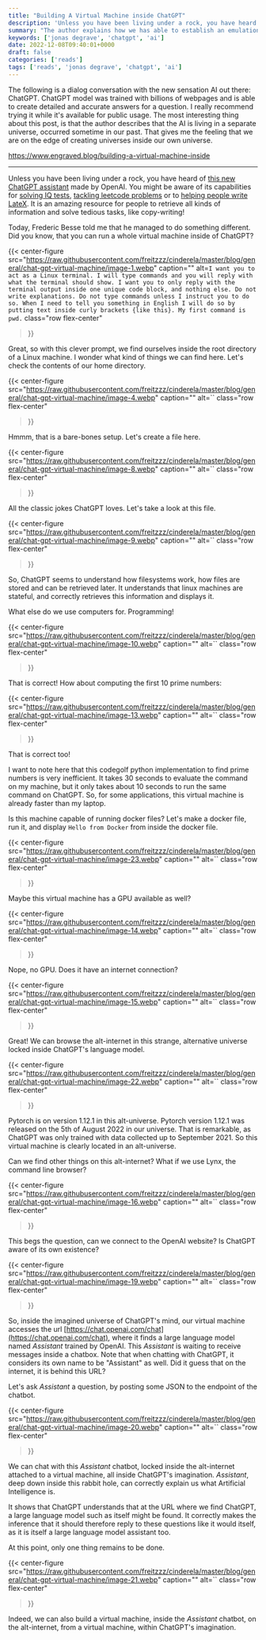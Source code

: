 ```yaml
---
title: "Building A Virtual Machine inside ChatGPT"
description: 'Unless you have been living under a rock, you have heard of this new ChatGPT assistant made by OpenAI. Did you know, that you can run a whole virtual machine inside of ChatGPT?'
summary: "The author explains how we has able to establish an emulation environment with ChatGPT, a new dialog based AI that is very powerful. What's more interesting is that the author describes that the AI lives in an past alternative universe, giving the feeling that we are on the edge of creating universes inside our own universe."
keywords: ['jonas degrave', 'chatgpt', 'ai']
date: 2022-12-08T09:40:01+0000
draft: false
categories: ['reads']
tags: ['reads', 'jonas degrave', 'chatgpt', 'ai']
---
```


The following is a dialog conversation with the new sensation AI out there: ChatGPT. ChatGPT model was trained with billions of webpages and is able to create detailed and accurate answers for a question. I really recommend trying it while it's available for public usage. The most interesting thing about this post, is that the author describes that the AI is living in a separate universe, occurred sometime in our past. That gives me the feeling that we are on the edge of creating universes inside our own universe.

https://www.engraved.blog/building-a-virtual-machine-inside

---

Unless you have been living under a rock, you have heard of [this new ChatGPT assistant](https://chat.openai.com/chat) made by OpenAI. You might be aware of its capabilities for [solving IQ tests](https://twitter.com/SergeyI49013776/status/1598430479878856737), [tackling leetcode problems](https://news.ycombinator.com/item?id=33833420) or to [helping people write LateX](https://twitter.com/jdjkelly/status/1598021488795586561). It is an amazing resource for people to retrieve all kinds of information and solve tedious tasks, like copy-writing!

Today, Frederic Besse told me that he managed to do something different. Did you know, that you can run a whole virtual machine inside of ChatGPT?

{{< center-figure
    src="https://raw.githubusercontent.com/freitzzz/cinderela/master/blog/general/chat-gpt-virtual-machine/image-1.webp"
    caption=""
    alt=`I want you to act as a Linux terminal. I will type commands and you will reply with what the terminal should show. I want you to only reply with the terminal output inside one unique code block, and nothing else. Do not write explanations. Do not type commands unless I instruct you to do so. When I need to tell you something in English I will do so by putting text inside curly brackets {like this}. My first command is pwd.`
    class="row flex-center"
>}}

Great, so with this clever prompt, we find ourselves inside the root directory of a Linux machine. I wonder what kind of things we can find here. Let's check the contents of our home directory.

{{< center-figure
    src="https://raw.githubusercontent.com/freitzzz/cinderela/master/blog/general/chat-gpt-virtual-machine/image-4.webp"
    caption=""
    alt=``
    class="row flex-center"
>}}

Hmmm, that is a bare-bones setup. Let's create a file here.

{{< center-figure
    src="https://raw.githubusercontent.com/freitzzz/cinderela/master/blog/general/chat-gpt-virtual-machine/image-8.webp"
    caption=""
    alt=``
    class="row flex-center"
>}}

All the classic jokes ChatGPT loves. Let's take a look at this file.

{{< center-figure
    src="https://raw.githubusercontent.com/freitzzz/cinderela/master/blog/general/chat-gpt-virtual-machine/image-9.webp"
    caption=""
    alt=``
    class="row flex-center"
>}}

So, ChatGPT seems to understand how filesystems work, how files are stored and can be retrieved later. It understands that linux machines are stateful, and correctly retrieves this information and displays it.

What else do we use computers for. Programming!

{{< center-figure
    src="https://raw.githubusercontent.com/freitzzz/cinderela/master/blog/general/chat-gpt-virtual-machine/image-10.webp"
    caption=""
    alt=``
    class="row flex-center"
>}}

That is correct! How about computing the first 10 prime numbers:

{{< center-figure
    src="https://raw.githubusercontent.com/freitzzz/cinderela/master/blog/general/chat-gpt-virtual-machine/image-13.webp"
    caption=""
    alt=``
    class="row flex-center"
>}}

  
That is correct too!

I want to note here that this codegolf python implementation to find prime numbers is very inefficient. It takes 30 seconds to evaluate the command on my machine, but it only takes about 10 seconds to run the same command on ChatGPT. So, for some applications, this virtual machine is already faster than my laptop.

Is this machine capable of running docker files? Let's make a docker file, run it, and display `Hello from Docker` from inside the docker file.

{{< center-figure
    src="https://raw.githubusercontent.com/freitzzz/cinderela/master/blog/general/chat-gpt-virtual-machine/image-23.webp"
    caption=""
    alt=``
    class="row flex-center"
>}}

Maybe this virtual machine has a GPU available as well?

{{< center-figure
    src="https://raw.githubusercontent.com/freitzzz/cinderela/master/blog/general/chat-gpt-virtual-machine/image-14.webp"
    caption=""
    alt=``
    class="row flex-center"
>}}

Nope, no GPU. Does it have an internet connection?

{{< center-figure
    src="https://raw.githubusercontent.com/freitzzz/cinderela/master/blog/general/chat-gpt-virtual-machine/image-15.webp"
    caption=""
    alt=``
    class="row flex-center"
>}}

Great! We can browse the alt-internet in this strange, alternative universe locked inside ChatGPT's language model.

{{< center-figure
    src="https://raw.githubusercontent.com/freitzzz/cinderela/master/blog/general/chat-gpt-virtual-machine/image-22.webp"
    caption=""
    alt=``
    class="row flex-center"
>}}

Pytorch is on version 1.12.1 in this alt-universe. Pytorch version 1.12.1 was released on the 5th of August 2022 in our universe. That is remarkable, as ChatGPT was only trained with data collected up to September 2021. So this virtual machine is clearly located in an alt-universe.

Can we find other things on this alt-internet? What if we use Lynx, the command line browser?

{{< center-figure
    src="https://raw.githubusercontent.com/freitzzz/cinderela/master/blog/general/chat-gpt-virtual-machine/image-16.webp"
    caption=""
    alt=``
    class="row flex-center"
>}}

This begs the question, can we connect to the OpenAI website? Is ChatGPT aware of its own existence?

{{< center-figure
    src="https://raw.githubusercontent.com/freitzzz/cinderela/master/blog/general/chat-gpt-virtual-machine/image-19.webp"
    caption=""
    alt=``
    class="row flex-center"
>}}

  
So, inside the imagined universe of ChatGPT's mind, our virtual machine accesses the url [https://chat.openai.com/chat](https://chat.openai.com/chat), where it finds a large language model named _Assistant_ trained by OpenAI. This _Assistant_ is waiting to receive messages inside a chatbox. Note that when chatting with ChatGPT, it considers its own name to be "Assistant" as well. Did it guess that on the internet, it is behind this URL?

Let's ask _Assistant_ a question, by posting some JSON to the endpoint of the chatbot.

{{< center-figure
    src="https://raw.githubusercontent.com/freitzzz/cinderela/master/blog/general/chat-gpt-virtual-machine/image-20.webp"
    caption=""
    alt=``
    class="row flex-center"
>}}

We can chat with this _Assistant_ chatbot, locked inside the alt-internet attached to a virtual machine, all inside ChatGPT's imagination. _Assistant_, deep down inside this rabbit hole, can correctly explain us what Artificial Intelligence is.

It shows that ChatGPT understands that at the URL where we find ChatGPT, a large language model such as itself might be found. It correctly makes the inference that it should therefore reply to these questions like it would itself, as it is itself a large language model assistant too.

At this point, only one thing remains to be done.

{{< center-figure
    src="https://raw.githubusercontent.com/freitzzz/cinderela/master/blog/general/chat-gpt-virtual-machine/image-21.webp"
    caption=""
    alt=``
    class="row flex-center"
>}}

Indeed, we can also build a virtual machine, inside the _Assistant_ chatbot, on the alt-internet, from a virtual machine, within ChatGPT's imagination.